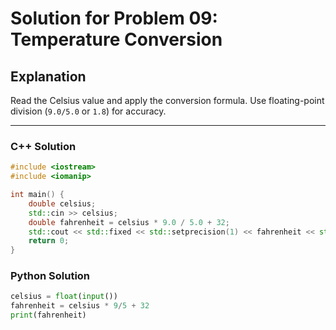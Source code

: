 # Solution for Problem 09: Temperature Conversion

## Explanation
Read the Celsius value and apply the conversion formula. Use floating-point division (`9.0/5.0` or `1.8`) for accuracy.

---

### C++ Solution
```cpp
#include <iostream>
#include <iomanip>

int main() {
    double celsius;
    std::cin >> celsius;
    double fahrenheit = celsius * 9.0 / 5.0 + 32;
    std::cout << std::fixed << std::setprecision(1) << fahrenheit << std::endl;
    return 0;
}
```

### Python Solution
```python
celsius = float(input())
fahrenheit = celsius * 9/5 + 32
print(fahrenheit)
```
